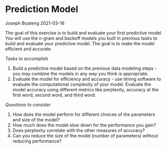 Prediction Model
================
Joseph Boateng
2021-03-16

The goal of this exercise is to build and evaluate your first predictive
model. You will use the n-gram and backoff models you built in previous
tasks to build and evaluate your predictive model. The goal is to make
the model efficient and accurate.

*Tasks to accomplish*

1.  Build a predictive model based on the previous data modeling steps -
    you may combine the models in any way you think is appropriate.  
2.  Evaluate the model for efficiency and accuracy - use timing software
    to evaluate the computational complexity of your model. Evaluate the
    model accuracy using different metrics like perplexity, accuracy at
    the first word, second word, and third word.

*Questions to consider*

1.  How does the model perform for different choices of the parameters
    and size of the model?
2.  How much does the model slow down for the performance you gain?
3.  Does perplexity correlate with the other measures of accuracy?
4.  Can you reduce the size of the model (number of parameters) without
    reducing performance?
